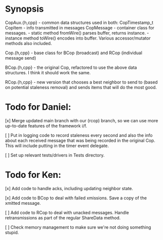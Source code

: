 Synopsis
======

CopAux.{h,cpp} - common data structures used in both:
   CopTimestamp_t
   CopItem - info transmitted in messages
   CopMessage - container class for messages.
     - static method fromWire() parses buffer, returns instance.
     - instance method toWire() encodes into buffer.  Various accessor/mutator methods also included.

Cop.{h,cpp} - base class for BCop (broadcast) and RCop (individual message send)

BCop.{h,cpp} - the original Cop, refactored to use the above data structures.  I think it should work the same.

RCop.{h,cpp} - new version that chooses a best neighbor to send to (based on potential staleness removal) and sends items that will do the most good.


Todo for Daniel:
===========

 [x] Merge updated main branch with our (rcop) branch, so we can use
   more up-to-date features of the framework i/f.

 [ ] Put in logging code to record staleness every second and also the info about each received message that was being recorded in the original Cop.  This will include putting in the timer event delegate.

 [ ] Set up relevant tests/drivers in Tests directory.


Todo for Ken:
=========

 [x] Add code to handle acks, including updating neighbor state.

 [x] Add code to BCop to deal with failed xmissions.  Save a copy of
  the xmitted message.

 [ ] Add code to RCop to deal with unacked messages.  Handle retransmissions
  as part of the regular ShareData method.

 [ ] Check memory management to make sure we're not doing something stupid.
